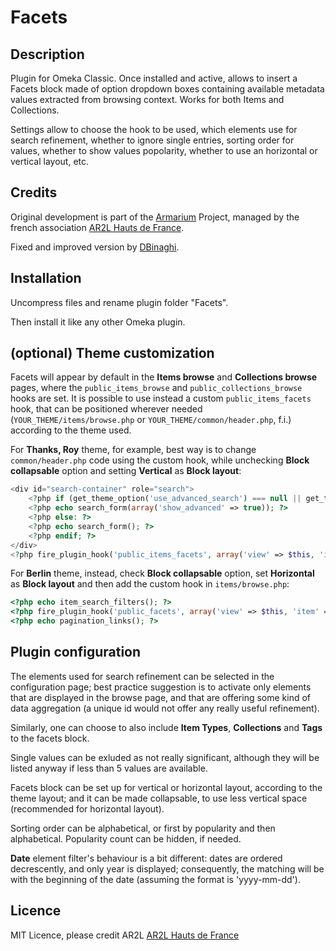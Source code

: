 # Facets

## Description

Plugin for Omeka Classic. Once installed and active, allows to insert a Facets block made of option dropdown boxes containing available metadata values extracted from browsing context. Works for both Items and Collections.

Settings allow to choose the hook to be used, which elements use for search refinement, whether to ignore single entries, sorting order for values, whether to show values popolarity, whether to use an horizontal or vertical layout, etc.

## Credits

Original development is part of the [Armarium](https://www.armarium-hautsdefrance.fr/) Project, managed by the french association [AR2L Hauts de France](http://www.ar2l-hdf.fr/).

Fixed and improved version by [DBinaghi](https://github.com/DBinaghi).

## Installation
Uncompress files and rename plugin folder "Facets".

Then install it like any other Omeka plugin.

## (optional) Theme customization

Facets will appear by default in the **Items browse** and **Collections browse** pages, where the `public_items_browse` and `public_collections_browse` hooks are set. It is possible to use instead a custom `public_items_facets` hook, that can be positioned wherever needed (`YOUR_THEME/items/browse.php` or `YOUR_THEME/common/header.php`, f.i.) according to the theme used. 

For **Thanks, Roy** theme, for example, best way is to change `common/header.php` code using the custom hook, while unchecking **Block collapsable** option and setting **Vertical** as **Block layout**:
```php
<div id="search-container" role="search">
    <?php if (get_theme_option('use_advanced_search') === null || get_theme_option('use_advanced_search')): ?>
    <?php echo search_form(array('show_advanced' => true)); ?>
    <?php else: ?>
    <?php echo search_form(); ?>
    <?php endif; ?>
</div>
<?php fire_plugin_hook('public_items_facets', array('view' => $this, 'item' => $item)); ?>
```
For **Berlin** theme, instead, check **Block collapsable** option, set **Horizontal** as **Block layout** and then add the custom hook in `items/browse.php`:
```php
<?php echo item_search_filters(); ?>
<?php fire_plugin_hook('public_facets', array('view' => $this, 'item' => $item)); ?>
<?php echo pagination_links(); ?>
```

## Plugin configuration

The elements used for search refinement can be selected in the configuration page; best practice suggestion is to activate only elements that are displayed in the browse page, and that are offering some kind of data aggregation (a unique id would not offer any really useful refinement).

Similarly, one can choose to also include <b>Item Types</b>, <b>Collections</b> and <b>Tags</b> to the facets block.

Single values can be exluded as not really significant, although they will be listed anyway if less than 5 values are available.

Facets block can be set up for vertical or horizontal layout, according to the theme layout; and it can be made collapsable, to use less vertical space (recommended for horizontal layout).

Sorting order can be alphabetical, or first by popularity and then alphabetical. Popularity count can be hidden, if needed.

<b>Date</b> element filter's behaviour is a bit different: dates are ordered decrescently, and only year is displayed; consequently, the matching will be with the beginning of the date (assuming the format is 'yyyy-mm-dd').

## Licence
MIT Licence, please credit AR2L [AR2L Hauts de France](http://www.ar2l-hdf.fr/)

